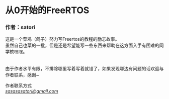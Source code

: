 # 从0开始的FreeRTOS
### 作者：satori

这是一个菜鸡（鸽子）努力写Freertos的教程的励志故事。</br>
虽然自己也菜的一批，但是还是希望能写一些东西来帮助在这方面入手有困难的同学欸嘿嘿。</br>
</br></br>
由于作者水平有限，不排除哪里写着写着就错了，如果发现哪边有问题的话欢迎与作者联系，感谢~</br>

作者联系方式</br>
*sasasasatori@gmail.com*